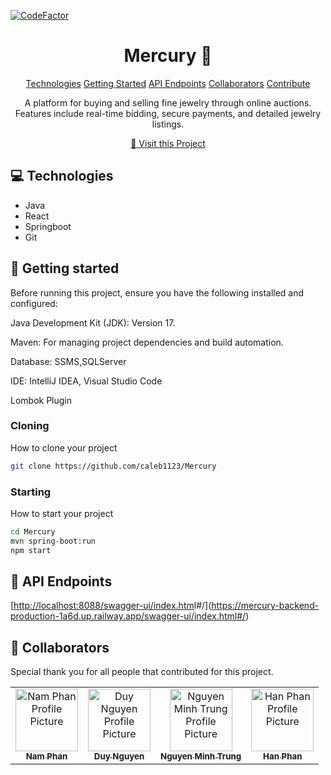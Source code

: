 [![CodeFactor](https://www.codefactor.io/repository/github/caleb1123/mercury/badge)](https://www.codefactor.io/repository/github/caleb1123/mercury)
                     
<h1 align="center" style="font-weight: bold;">Mercury 💎</h1>

<p align="center">
<a href="#tech">Technologies</a>
<a href="#started">Getting Started</a>
<a href="#routes">API Endpoints</a>
<a href="#colab">Collaborators</a>
<a href="#contribute">Contribute</a> 
</p>


<p align="center">A platform for buying and selling fine jewelry through online auctions. Features include real-time bidding, secure payments, and detailed jewelry listings.

</p>


<p align="center">
<a href="https://github.com/caleb1123/Mercury">📱 Visit this Project</a>
</p>
 
<h2 id="technologies">💻 Technologies</h2>

- Java
- React
- Springboot
- Git
 
<h2 id="started">🚀 Getting started</h2>

Before running this project, ensure you have the following installed and configured:

Java Development Kit (JDK): Version 17.

Maven: For managing project dependencies and build automation.

Database: SSMS,SQLServer

IDE: IntelliJ IDEA, Visual Studio Code

Lombok Plugin
 
<h3>Cloning</h3>

How to clone your project

```bash
git clone https://github.com/caleb1123/Mercury
```
 
<h3>Starting</h3>

How to start your project

```bash
cd Mercury
mvn spring-boot:run
npm start
```
 
<h2 id="routes">📍 API Endpoints</h2>

[[http://localhost:8088/swagger-ui/index.htm](https://mercury-backend-production-1a6d.up.railway.app/swagger-ui/index.html#/)l#/](https://mercury-backend-production-1a6d.up.railway.app/swagger-ui/index.html#/)
 
<h2 id="colab">🤝 Collaborators</h2>

<p>Special thank you for all people that contributed for this project.</p>
<table>
<tr>

<td align="center">
<a href="https://github.com/caleb1123">
<img src="https://scontent.fhan3-3.fna.fbcdn.net/v/t39.30808-6/283176890_1096365747891187_4346102347575348284_n.jpg?_nc_cat=111&ccb=1-7&_nc_sid=a5f93a&_nc_ohc=0x9R7jaYkqsQ7kNvgFUVsyT&_nc_ht=scontent.fhan3-3.fna&oh=00_AYCF89-a0jUxEh3KY0rZMsLwidBcDqHnWOU5XNNuVCgHww&oe=66A2C727" width="100px;" alt="Nam Phan Profile Picture"/><br>
<sub>
<b>Nam Phan</b>
</sub>
</a>
</td>

<td align="center">
<a href="https://github.com/EugeneDNG41">
<img src="https://scontent.fhan3-2.fna.fbcdn.net/v/t1.6435-1/150201566_1352646338423868_7197366485430462835_n.jpg?stp=dst-jpg_p200x200&_nc_cat=107&ccb=1-7&_nc_sid=e4545e&_nc_ohc=lrfN12aaWuEQ7kNvgGJbwf9&_nc_ht=scontent.fhan3-2.fna&oh=00_AYAirVqUPI7gFfaSj0JgA1rheUSzLikpOfwT-6QD44DZFw&oe=66C45A23" width="100px;" alt="Duy Nguyen Profile Picture"/><br>
<sub>
<b>Duy Nguyen</b>
</sub>
</a>
</td>

<td align="center">
<a href="https://github.com/MinhTrung187">
<img src="https://avatars.githubusercontent.com/u/169141573?v=4" width="100px;" alt="Nguyen Minh Trung Profile Picture"/><br>
<sub>
<b>Nguyen Minh Trung</b>
</sub>
</a>
</td>

<td align="center">
<a href="https://github.com/phngochan">
<img src="https://scontent.fsgn2-9.fna.fbcdn.net/v/t39.30808-1/432763237_1522552801644852_4824130929917352036_n.jpg?stp=dst-jpg_p200x200&_nc_cat=106&ccb=1-7&_nc_sid=0ecb9b&_nc_ohc=ZiI_T9ahFtMQ7kNvgHlWOMd&_nc_ht=scontent.fsgn2-9.fna&oh=00_AYAVyzQRsbr5hp62WucrjTisEVSiTKB2jQxja2Tvas424w&oe=66A2C8CB" width="100px;" alt="Han Phan Profile Picture"/><br>
<sub>
<b>Han Phan</b>
</sub>
</a>
</td>

</tr>
</table>
